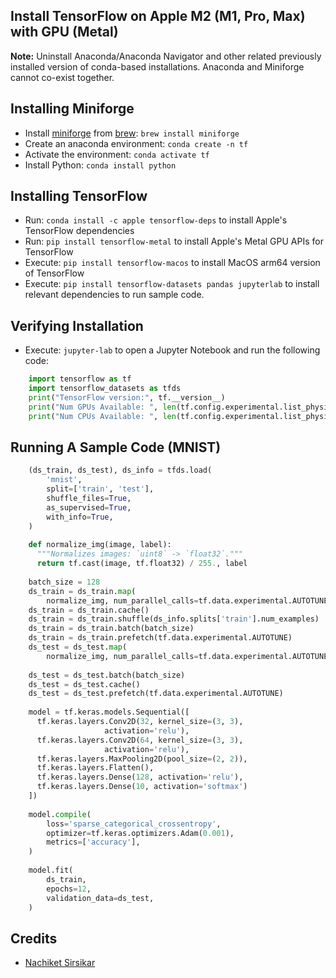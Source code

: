 ## Install TensorFlow on Apple M2 (M1, Pro, Max) with GPU (Metal)

**Note:** Uninstall Anaconda/Anaconda Navigator and other related previously installed version of conda-based installations. Anaconda and Miniforge cannot co-exist together.

Installing Miniforge
--------------------

*   Install [miniforge](https://github.com/conda-forge/miniforge) from [brew](https://formulae.brew.sh/cask/miniforge): `brew install miniforge`
*   Create an anaconda environment: `conda create -n tf`
*   Activate the environment: `conda activate tf`
*   Install Python: `conda install python`

Installing TensorFlow
---------------------

*   Run: `conda install -c apple tensorflow-deps` to install Apple's TensorFlow dependencies
*   Run: `pip install tensorflow-metal` to install Apple's Metal GPU APIs for TensorFlow
*   Execute: `pip install tensorflow-macos` to install MacOS arm64 version of TensorFlow
*   Execute: `pip install tensorflow-datasets pandas jupyterlab` to install relevant dependencies to run sample code.

Verifying Installation
----------------------

*   Execute: `jupyter-lab` to open a Jupyter Notebook and run the following code:

```python
    import tensorflow as tf
    import tensorflow_datasets as tfds
    print("TensorFlow version:", tf.__version__)
    print("Num GPUs Available: ", len(tf.config.experimental.list_physical_devices('GPU')))
    print("Num CPUs Available: ", len(tf.config.experimental.list_physical_devices('CPU')))
```

Running A Sample Code (MNIST)
-----------------------------
```python
    (ds_train, ds_test), ds_info = tfds.load(
        'mnist',
        split=['train', 'test'],
        shuffle_files=True,
        as_supervised=True,
        with_info=True,
    )
    
    def normalize_img(image, label):
      """Normalizes images: `uint8` -> `float32`."""
      return tf.cast(image, tf.float32) / 255., label
    
    batch_size = 128
    ds_train = ds_train.map(
        normalize_img, num_parallel_calls=tf.data.experimental.AUTOTUNE)
    ds_train = ds_train.cache()
    ds_train = ds_train.shuffle(ds_info.splits['train'].num_examples)
    ds_train = ds_train.batch(batch_size)
    ds_train = ds_train.prefetch(tf.data.experimental.AUTOTUNE)
    ds_test = ds_test.map(
        normalize_img, num_parallel_calls=tf.data.experimental.AUTOTUNE)
    
    ds_test = ds_test.batch(batch_size)
    ds_test = ds_test.cache()
    ds_test = ds_test.prefetch(tf.data.experimental.AUTOTUNE)
    
    model = tf.keras.models.Sequential([
      tf.keras.layers.Conv2D(32, kernel_size=(3, 3),
                     activation='relu'),
      tf.keras.layers.Conv2D(64, kernel_size=(3, 3),
                     activation='relu'),
      tf.keras.layers.MaxPooling2D(pool_size=(2, 2)),
      tf.keras.layers.Flatten(),
      tf.keras.layers.Dense(128, activation='relu'),
      tf.keras.layers.Dense(10, activation='softmax')
    ])
    
    model.compile(
        loss='sparse_categorical_crossentropy',
        optimizer=tf.keras.optimizers.Adam(0.001),
        metrics=['accuracy'],
    )
    
    model.fit(
        ds_train,
        epochs=12,
        validation_data=ds_test,
    )
```

Credits
-------

*   [Nachiket Sirsikar](https://www.linkedin.com/in/nachiketsirsikar/)